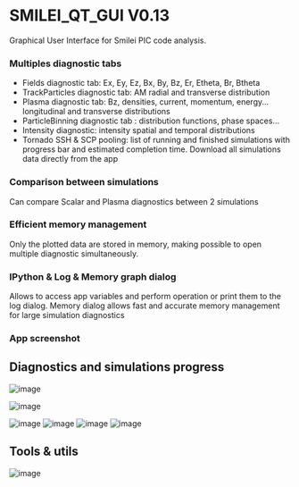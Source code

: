 # SMILEI_QT_GUI V0.13
Graphical User Interface for Smilei PIC code analysis.


### Multiples diagnostic tabs
- Fields diagnostic tab: Ex, Ey, Ez, Bx, By, Bz, Er, Etheta, Br, Btheta
- TrackParticles diagnostic tab: AM radial and transverse distribution
- Plasma diagnostic tab: Bz, densities, current, momentum, energy... longitudinal and transverse distributions
- ParticleBinning diagnostic tab : distribution functions, phase spaces...
- Intensity diagnostic: intensity spatial and temporal distributions
- Tornado SSH & SCP pooling: list of running and finished simulations with progress bar and estimated completion time. Download all simulations data directly from the app

### Comparison between simulations

Can compare Scalar and Plasma diagnostics between 2 simulations

### Efficient memory management

Only the plotted data are stored in memory, making possible to open multiple diagnostic simultaneously. 

### IPython & Log & Memory graph dialog

Allows to access app variables and perform operation or print them to the log dialog. Memory dialog allows fast and accurate memory management for large simulation diagnostics

### App screenshot
## Diagnostics and simulations progress
![image](https://github.com/user-attachments/assets/2388e919-629c-47ea-90aa-7ae414eabeec)

![image](https://github.com/user-attachments/assets/3a88b6f6-8c21-4bed-af4a-af42306c8583)

![image](https://github.com/user-attachments/assets/c327bc33-be86-4da1-8a3b-b2c70cb74f83)
![image](https://github.com/user-attachments/assets/dbfd95fe-f4d3-4921-8a8a-20d3d5d9dd53)
![image](https://github.com/user-attachments/assets/fe041241-3d4a-435d-903d-224e4478f50b)
![image](https://github.com/user-attachments/assets/441b0904-a398-4953-97ed-e1571ccd1adc)

## Tools & utils
![image](https://github.com/user-attachments/assets/4c83fb87-866b-4b43-bbbf-b97332931302)





